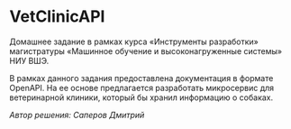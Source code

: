 # VetClinicAPI
Домашнее задание в рамках курса «Инструменты разработки» магистратуры «Машинное обучение и высоконагруженные системы» НИУ ВШЭ.

В рамках данного задания предоставлена документация в формате OpenAPI. На ее основе предлагается разработать микросервис для ветеринарной клиники, который бы хранил информацию о собаках.

*Автор решения: Саперов Дмитрий*